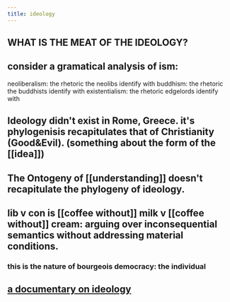 ```yaml
---
title: ideology
---
```


## WHAT IS THE MEAT OF THE IDEOLOGY?
## consider a gramatical analysis of ism:
neoliberalism: the rhetoric the neolibs identify with
buddhism: the rhetoric the buddhists identify with
existentialism: the rhetoric edgelords identify with
## Ideology didn't exist in Rome, Greece. it's phylogenisis recapitulates that of Christianity (Good&Evil). (something about the form of the [[idea]])
## The Ontogeny of [[understanding]] doesn't recapitulate the phylogeny of ideology.
## lib v con is [[coffee without]] milk v [[coffee without]] cream: arguing over inconsequential semantics without addressing material conditions.
### this is the nature of bourgeois democracy: the individual
## [a documentary on ideology](https://thoughtmaybe.com/cant-get-you-out-of-my-head/#top)
